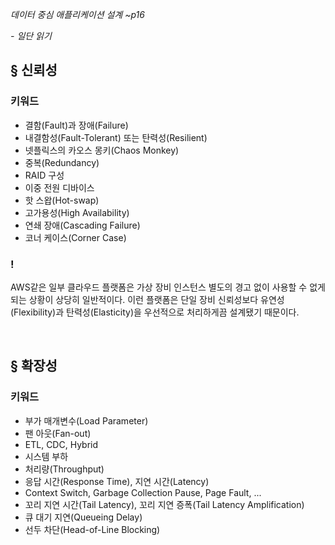 *데이터 중심 애플리케이션 설계 ~p16*

*- 일단 읽기*

## § 신뢰성

### 키워드

- 결함(Fault)과 장애(Failure)
- 내결함성(Fault-Tolerant) 또는 탄력성(Resilient)
- 넷플릭스의 카오스 몽키(Chaos Monkey)
- 중복(Redundancy)
- RAID 구성
- 이중 전원 디바이스
- 핫 스왑(Hot-swap)
- 고가용성(High Availability)
- 연쇄 장애(Cascading Failure)
- 코너 케이스(Corner Case)

### !

AWS같은 일부 클라우드 플랫폼은 가상 장비 인스턴스 별도의 경고 없이 사용할 수 없게 되는 상황이 상당히 일반적이다.
이런 플랫폼은 단일 장비 신뢰성보다 유연성(Flexibility)과 탄력성(Elasticity)을 우선적으로 처리하게끔 설계됐기 때문이다.

<br>

## § 확장성

### 키워드

- 부가 매개변수(Load Parameter)
- 팬 아웃(Fan-out)
- ETL, CDC, Hybrid
- 시스템 부하
- 처리량(Throughput)
- 응답 시간(Response Time), 지연 시간(Latency)
- Context Switch, Garbage Collection Pause, Page Fault, ...
- 꼬리 지연 시간(Tail Latency), 꼬리 지연 증폭(Tail Latency Amplification)
- 큐 대기 지연(Queueing Delay)
- 선두 차단(Head-of-Line Blocking)

